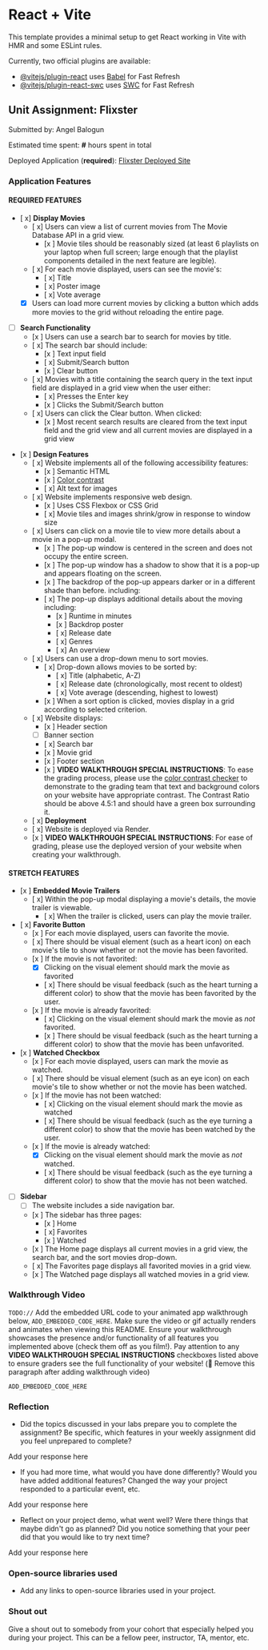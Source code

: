 # React + Vite

This template provides a minimal setup to get React working in Vite with HMR and some ESLint rules.

Currently, two official plugins are available:

- [@vitejs/plugin-react](https://github.com/vitejs/vite-plugin-react/blob/main/packages/plugin-react/README.md) uses [Babel](https://babeljs.io/) for Fast Refresh
- [@vitejs/plugin-react-swc](https://github.com/vitejs/vite-plugin-react-swc) uses [SWC](https://swc.rs/) for Fast Refresh


## Unit Assignment: Flixster

Submitted by: Angel Balogun

Estimated time spent: **#** hours spent in total

Deployed Application (**required**): [Flixster Deployed Site](ADD_LINK_HERE)

### Application Features

#### REQUIRED FEATURES

- [ x] **Display Movies**
  - [ x] Users can view a list of current movies from The Movie Database API in a grid view.
    - [x ] Movie tiles should be reasonably sized (at least 6 playlists on your laptop when full screen; large enough that the playlist components detailed in the next feature are legible).
  - [ x] For each movie displayed, users can see the movie's:
    - [ x] Title
    - [ x] Poster image
    - [ x] Vote average
  - [x] Users can load more current movies by clicking a button which adds more movies to the grid without reloading the entire page. 
- [ ] **Search Functionality**
  - [x ] Users can use a search bar to search for movies by title.
  - [ x] The search bar should include:
    - [x ] Text input field
    - [ x] Submit/Search button
    - [x ] Clear button
  - [ x] Movies with a title containing the search query in the text input field are displayed in a grid view when the user either:
    - [ x] Presses the Enter key
    - [x ] Clicks the Submit/Search button
  - [ x] Users can click the Clear button. When clicked:
    - [x ] Most recent search results are cleared from the text input field and the grid view and all current movies are displayed in a grid view
- [x ] **Design Features**
  - [ x] Website implements all of the following accessibility features:
    - [x ] Semantic HTML
    - [x ] [Color contrast](https://webaim.org/resources/contrastchecker/)
    - [ x] Alt text for images 
  - [ x] Website implements responsive web design.
    - [x ] Uses CSS Flexbox or CSS Grid
    - [ x] Movie tiles and images shrink/grow in response to window size
  - [ x] Users can click on a movie tile to view more details about a movie in a pop-up modal.
    - [x ] The pop-up window is centered in the screen and does not occupy the entire screen.
    - [x ] The pop-up window has a shadow to show that it is a pop-up and appears floating on the screen.
    - [x ] The backdrop of the pop-up appears darker or in a different shade than before. including:
    - [ x] The pop-up displays additional details about the moving including:
      - [x ] Runtime in minutes
      - [x ] Backdrop poster
      - [ x] Release date
      - [ x] Genres
      - [ x] An overview
  - [ x] Users can use a drop-down menu to sort movies.
    - [ x] Drop-down allows movies to be sorted by:
      - [ x] Title (alphabetic, A-Z)
      - [ x] Release date (chronologically, most recent to oldest)
      - [ x] Vote average (descending, highest to lowest)
    - [x ] When a sort option is clicked, movies display in a grid according to selected criterion.
  - [ x] Website displays:
    - [x ] Header section
    - [ ] Banner section
    - [ x] Search bar
    - [x ] Movie grid
    - [x ] Footer section
    - [x ] **VIDEO WALKTHROUGH SPECIAL INSTRUCTIONS**: To ease the grading process, please use the [color contrast checker](https://webaim.org/resources/contrastchecker/) to demonstrate to the grading team that text and background colors on your website have appropriate contrast. The Contrast Ratio should be above 4.5:1 and should have a green box surrounding it. 
  - [ x] **Deployment**
  - [ x] Website is deployed via Render.
  - [x ] **VIDEO WALKTHROUGH SPECIAL INSTRUCTIONS**: For ease of grading, please use the deployed version of your website when creating your walkthrough. 

#### STRETCH FEATURES


- [x ] **Embedded Movie Trailers**
  - [ x] Within the pop-up modal displaying a movie's details, the movie trailer is viewable.
    - [ x] When the trailer is clicked, users can play the movie trailer.
- [ x] **Favorite Button**
  - [x ] For each movie displayed, users can favorite the movie.
  - [ x] There should be visual element (such as a heart icon) on each movie's tile to show whether or not the movie has been favorited.
  - [x ] If the movie is not favorited:
    - [x] Clicking on the visual element should mark the movie as favorited
    - [ x] There should be visual feedback (such as the heart turning a different color) to show that the movie has been favorited by the user.
  - [x ] If the movie is already favorited:
    - [ x] Clicking on the visual element should mark the movie as *not* favorited.
    - [x ] There should be visual feedback (such as the heart turning a different color) to show that the movie has been unfavorited. 
- [x ] **Watched Checkbox**
  - [x ] For each movie displayed, users can mark the movie as watched.
  - [ x] There should be visual element (such as an eye icon) on each movie's tile to show whether or not the movie has been watched.
  - [x ] If the movie has not been watched:
    - [ x] Clicking on the visual element should mark the movie as watched
    - [ x] There should be visual feedback (such as the eye turning a different color) to show that the movie has been watched by the user.
  - [x ] If the movie is already watched:
    - [x] Clicking on the visual element should mark the movie as *not* watched.
    - [ x] There should be visual feedback (such as the eye turning a different color) to show that the movie has not been watched.
- [ ] **Sidebar**
  - [ ] The website includes a side navigation bar.
  - [x ] The sidebar has three pages:
    - [x ] Home
    - [ x] Favorites
    - [x ] Watched
  - [x ] The Home page displays all current movies in a grid view, the search bar, and the sort movies drop-down.
  - [ x] The Favorites page displays all favorited movies in a grid view.
  - [x ] The Watched page displays all watched movies in a grid view.

### Walkthrough Video

`TODO://` Add the embedded URL code to your animated app walkthrough below, `ADD_EMBEDDED_CODE_HERE`. Make sure the video or gif actually renders and animates when viewing this README. Ensure your walkthrough showcases the presence and/or functionality of all features you implemented above (check them off as you film!). Pay attention to any **VIDEO WALKTHROUGH SPECIAL INSTRUCTIONS** checkboxes listed above to ensure graders see the full functionality of your website! (🚫 Remove this paragraph after adding walkthrough video)

`ADD_EMBEDDED_CODE_HERE`

### Reflection

* Did the topics discussed in your labs prepare you to complete the assignment? Be specific, which features in your weekly assignment did you feel unprepared to complete?

Add your response here

* If you had more time, what would you have done differently? Would you have added additional features? Changed the way your project responded to a particular event, etc.
  
Add your response here

* Reflect on your project demo, what went well? Were there things that maybe didn't go as planned? Did you notice something that your peer did that you would like to try next time?

Add your response here

### Open-source libraries used

- Add any links to open-source libraries used in your project.

### Shout out

Give a shout out to somebody from your cohort that especially helped you during your project. This can be a fellow peer, instructor, TA, mentor, etc.